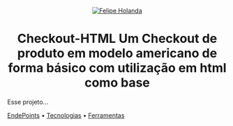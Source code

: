 <p align="center">
   <a href="https://www.linkedin.com/in/felipe-holanda-de-freitas-3a91281a2/">
      <img alt="Felipe Holanda" src="https://img.shields.io/badge/-Felipe Holanda-blue?style=flat&logo=Linkedin&logoColor=bluee" />
   </a>
</p>

<h1 align="center"> Checkout-HTML
Um Checkout de produto em modelo americano de forma básico com utilização em html como base
  </h1>

<p aling="center">Esse projeto...</p>
<a href="#EndPoints">EndePoints</a> •
<a href="#Tecnologias 🚀">Tecnologias</a> •
<a href="#Ferramentas">Ferramentas</a>

<br>
<br>
